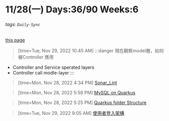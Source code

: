 # 11/28(一) Days:36/90 Weeks:6  
###### tags: `Daily-Sync`  
[this page](https://hackmd.io/@nu_qcIVMToaLLQ-6gTt93g/B1GbxY-Pi)  

>[time=Tue, Nov 29, 2022 10:45 AM]
:::danger
現在觀察model層，如何被Controller 應用
- Controller and Service sperated layers
- Controller call modle-layer
:::

>[time=Mon, Nov 28, 2022 4:34 PM]
[Sonar_Lint](https://hackmd.io/@nu_qcIVMToaLLQ-6gTt93g/S1oQOKZvo)

>[time=Mon, Nov 28, 2022 5:58 PM]
[MySQL on Quarkus](https://hackmd.io/@nu_qcIVMToaLLQ-6gTt93g/ryZtN0-ws) 

>[time=Mon, Nov 28, 2022 5:25 PM]
[Quarkus folder Structure](https://hackmd.io/@nu_qcIVMToaLLQ-6gTt93g/ByM5pxMPi)

>[time=Tue, Nov 29, 2022 9:05 AM]
[使用者登入架構](https://hackmd.io/@nu_qcIVMToaLLQ-6gTt93g/Bk_UcRGws)